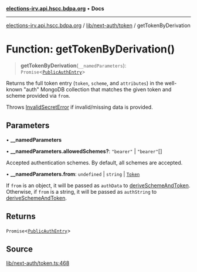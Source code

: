 [**elections-irv.api.hscc.bdpa.org**](../../../../README.md) • **Docs**

***

[elections-irv.api.hscc.bdpa.org](../../../../README.md) / [lib/next-auth/token](../README.md) / getTokenByDerivation

# Function: getTokenByDerivation()

> **getTokenByDerivation**(`__namedParameters`): `Promise`\<[`PublicAuthEntry`](../../db/type-aliases/PublicAuthEntry.md)\>

Returns the full token entry (`token`, `scheme`, and `attributes`) in the
well-known "auth" MongoDB collection that matches the given token and scheme
provided via `from`.

Throws [InvalidSecretError](../../../../src/error/classes/InvalidSecretError.md) if invalid/missing data is provided.

## Parameters

• **\_\_namedParameters**

• **\_\_namedParameters.allowedSchemes?**: `"bearer"` \| `"bearer"`[]

Accepted authentication schemes. By default, all schemes are accepted.

• **\_\_namedParameters.from**: `undefined` \| `string` \| [`Token`](../type-aliases/Token.md)

If `from` is an object, it will be passed as `authData` to
[deriveSchemeAndToken](deriveSchemeAndToken.md). Otherwise, if `from` is a string, it will be
passed as `authString` to [deriveSchemeAndToken](deriveSchemeAndToken.md).

## Returns

`Promise`\<[`PublicAuthEntry`](../../db/type-aliases/PublicAuthEntry.md)\>

## Source

[lib/next-auth/token.ts:468](https://github.com/Xunnamius/elections_irv.api.hscc.bdpa.org/blob/c917ea60595d63d322e4038beb12d08f7d64cdd2/lib/next-auth/token.ts#L468)
